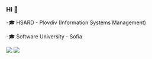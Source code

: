 ### Hi 👋

-🎓 HSARD - Plovdiv (Information Systems Management)

-🎓 Software University - Sofia
<!--
**I-Zafirov/I-Zafirov** is a ✨ _special_ ✨ repository because its `README.md` (this file) appears on your GitHub profile.

Here are some ideas to get you started:

- 🔭 I’m currently working on ...
- 🌱 I’m currently learning ...
- 👯 I’m looking to collaborate on ...
- 🤔 I’m looking for help with ...
- 💬 Ask me about ...
- 📫 How to reach me: ...
- 😄 Pronouns: ...
- ⚡ Fun fact: ...
-->
<img src="https://github-readme-stats.vercel.app/api?username=I-Zafirov&theme=github_dark" />
<img src="https://github-readme-stats.vercel.app/api/top-langs/?username=I-Zafirov&layout=compact" />

